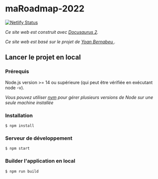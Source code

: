 # maRoadmap-2022
[![Netlify Status](https://api.netlify.com/api/v1/badges/e046c0f1-befe-4688-9ad7-3bc1b64d7441/deploy-status)](https://app.netlify.com/sites/viviroadmap2022/deploys)

*Ce site web est construit avec [Docusaurus 2](https://docusaurus.io/).*

*Ce site web est basé sur le projet de [Yoan Bernabeu ](https://github.com/VachetVirginie/).*

Lancer le projet en local
-------------------------

### Prérequis

Node.js version >= 14 ou supérieure (qui peut être vérifiée en exécutant node -v).

*Vous pouvez utiliser [nvm](https://github.com/nvm-sh/nvm) pour gérer plusieurs versions de Node sur une seule machine installée*

### [](https://github.com/VachetVirginie/maRoadmap2022#installation)

### Installation

```
$ npm install

```

### [](https://github.com/VachetVirginie/maRoadmap2022#serveur-de-développement)

### Serveur de développement

```
$ npm start

```

### [](https://github.com/VachetVirginie/maRoadmap2022#builder-lapplication-en-local)

### Builder l'application en local

```
$ npm run build

```